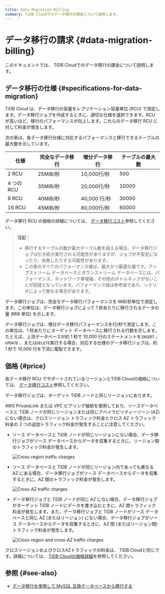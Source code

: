 ```yaml
---
title: Data Migration Billing
summary: TiDB Cloudでのデータ移行の課金について説明します。
---
```


# データ移行の請求 {#data-migration-billing}

このドキュメントでは、 TiDB Cloudでのデータ移行の課金について説明します。

## データ移行の仕様 {#specifications-for-data-migration}

TiDB Cloud は、データ移行の容量をレプリケーション容量単位 (RCU) で測定します。データ移行ジョブを作成するときに、適切な仕様を選択できます。RCU が高いほど、移行のパフォーマンスが向上します。これらのデータ移行 RCU に対して料金が発生します。

次の表は、各データ移行仕様に対応するパフォーマンスと移行できるテーブルの最大数を示しています。

| 仕様       | 完全なデータ移行 | 増分データ移行    | テーブルの最大数 |
| -------- | -------- | ---------- | -------- |
| 2 RCU    | 25MiB/秒  | 10,000行/秒  | 500      |
| 4 つの RCU | 35MiB/秒  | 20,000行/秒  | 10000    |
| 8 RCU    | 40MiB/秒  | 40,000 行/秒 | 30000    |
| 16 RCU   | 45MiB/秒  | 80,000行/秒  | 60000    |

データ移行 RCU の価格の詳細については、 [データ移行コスト](https://www.pingcap.com/tidb-dedicated-pricing-details/#dm-cost)参照してください。

> **注記：**
>
> -   移行するテーブルの数が最大テーブル数を超える場合、データ移行ジョブは引き続き実行される可能性がありますが、ジョブが不安定になったり、失敗したりする可能性があります。
> -   この表のすべてのパフォーマンス値は、最大かつ最適な値です。アップストリーム データベースとダウンストリーム データベースには、パフォーマンス、ネットワーク帯域幅、その他のボトルネックがないことが前提となっています。パフォーマンス値は参考値であり、シナリオによって異なる場合があります。

データ移行ジョブは、完全なデータ移行パフォーマンスを MiB/秒単位で測定します。この単位は、データ移行ジョブによって 1 秒あたりに移行されるデータの量 (MiB 単位) を示します。

データ移行ジョブは、増分データ移行パフォーマンスを行/秒で測定します。この単位は、1 秒あたりにターゲット データベースに移行される行数を示します。たとえば、上流データベースが約 1 秒で 10,000 行のステートメントを`INSERT` 、 `UPDATE` 、または`DELETE`実行する場合、対応する仕様のデータ移行ジョブは、約 1 秒で 10,000 行を下流に複製できます。

## 価格 {#price}

各データ移行 RCU でサポートされているリージョンとTiDB Cloudの価格については、 [データ移行コスト](https://www.pingcap.com/tidb-cloud-pricing-details/#dm-cost)参照してください。

データ移行ジョブは、ターゲット TiDB ノードと同じリージョンにあります。

AWS PrivateLink または VPC ピアリング接続を使用しており、ソースデータベースと TiDB ノードが同じリージョンまたは同じアベイラビリティーゾーン (AZ) にない場合は、クロスリージョン トラフィック料金とクロス AZ トラフィック料金の 2 つの追加トラフィック料金が発生することに注意してください。

-   ソース データベースと TiDB ノードが同じリージョンにない場合、データ移行ジョブがソース データベースからデータを収集するときに、リージョン間のトラフィック料金が発生します。

    ![Cross-region traffic charges](https://download.pingcap.com/images/docs/tidb-cloud/dm-billing-cross-region-fees.png)

-   ソース データベースと TiDB ノードが同じリージョン内であっても異なる AZ にある場合、データ移行ジョブがソース データベースからデータを収集するときに、AZ 間のトラフィック料金が発生します。

    ![Cross-AZ traffic charges](https://download.pingcap.com/images/docs/tidb-cloud/dm-billing-cross-az-fees.png)

-   データ移行ジョブと TiDB ノードが同じ AZ にない場合、データ移行ジョブがターゲット TiDB ノードにデータを書き込むときに、AZ 間トラフィック料金が発生します。また、データ移行ジョブと TiDB ノードがソース データベースと同じ AZ (またはリージョン) にない場合、データ移行ジョブがソース データベースからデータを収集するときに、AZ 間 (またはリージョン間) トラフィック料金が発生します。

    ![Cross-region and cross-AZ traffic charges](https://download.pingcap.com/images/docs/tidb-cloud/dm-billing-cross-region-and-az-fees.png)

クロスリージョンおよびクロスAZトラフィックの料金は、 TiDB Cloudと同じです。詳細については、 [TiDB Cloudの価格詳細](https://en.pingcap.com/tidb-cloud-pricing-details/)を参照してください。

## 参照 {#see-also}

-   [データ移行を使用して MySQL 互換データベースから移行する](/tidb-cloud/migrate-from-mysql-using-data-migration.md)
